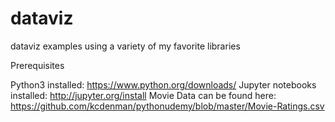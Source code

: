 # dataviz
dataviz examples using a variety of my favorite libraries

Prerequisites

Python3 installed: https://www.python.org/downloads/
Jupyter notebooks installed: http://jupyter.org/install
Movie Data can be found here: https://github.com/kcdenman/pythonudemy/blob/master/Movie-Ratings.csv
